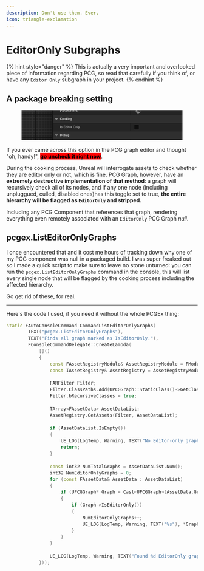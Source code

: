 ```yaml
---
description: Don't use them. Ever.
icon: triangle-exclamation
---
```


# EditorOnly Subgraphs

{% hint style="danger" %}
This is actually a very important and overlooked piece of information regarding PCG, so read that carefully if you think of, or have any `Editor Only` subgraph in your project.
{% endhint %}

## A package breaking setting

<figure><img src="../../.gitbook/assets/image (43).png" alt=""><figcaption></figcaption></figure>

If you ever came across this option in the PCG graph editor and thought "oh, handy!", <mark style="background-color:red;">**go uncheck it right now**</mark>.

During the cooking process, Unreal will interrogate assets to check whether they are editor only or not, which is fine. PCG Graph, however, have an **extremely destructive implementation of that method**: a graph will recursively check all of its nodes, and if any one node (including unpluggued, culled, disabled ones)has this toggle set to true, **the entire hierarchy will be flagged as `EditorOnly` and stripped.**

Including any PCG Component that references that graph, rendering everything even remotely associated with an `EditorOnly` PCG Graph _null_.

## pcgex.ListEditorOnlyGraphs

I once encountered that and it cost me hours of tracking down why one of my PCG component was null in a packaged build. I was super freaked out so I made a quick script to make sure to leave no stone unturned: you can run the `pcgex.ListEditorOnlyGraphs` command in the console, this will list every single node that will be flagged by the cooking process including the affected hierarchy.

Go get rid of these, for real.

***

Here's the code I used, if you need it without the whole PCGEx thing:

```cpp
static FAutoConsoleCommand CommandListEditorOnlyGraphs(
		TEXT("pcgex.ListEditorOnlyGraphs"),
		TEXT("Finds all graph marked as IsEditorOnly."),
		FConsoleCommandDelegate::CreateLambda(
			[]()
			{
				const FAssetRegistryModule& AssetRegistryModule = FModuleManager::LoadModuleChecked<FAssetRegistryModule>("AssetRegistry");
				const IAssetRegistry& AssetRegistry = AssetRegistryModule.Get();

				FARFilter Filter;
				Filter.ClassPaths.Add(UPCGGraph::StaticClass()->GetClassPathName());
				Filter.bRecursiveClasses = true;

				TArray<FAssetData> AssetDataList;
				AssetRegistry.GetAssets(Filter, AssetDataList);

				if (AssetDataList.IsEmpty())
				{
					UE_LOG(LogTemp, Warning, TEXT("No Editor-only graph found."));
					return;
				}

				const int32 NumTotalGraphs = AssetDataList.Num();
				int32 NumEditorOnlyGraphs = 0;
				for (const FAssetData& AssetData : AssetDataList)
				{
					if (UPCGGraph* Graph = Cast<UPCGGraph>(AssetData.GetAsset()))
					{
						if (Graph->IsEditorOnly())
						{
							NumEditorOnlyGraphs++;
							UE_LOG(LogTemp, Warning, TEXT("%s"), *Graph->GetPathName());
						}
					}
				}

				UE_LOG(LogTemp, Warning, TEXT("Found %d EditorOnly graphs out of %d inspected graphs."), NumEditorOnlyGraphs, NumTotalGraphs);
			}));
```

